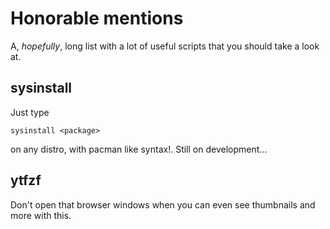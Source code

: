 # Honorable mentions
A, _hopefully_, long list with a lot of useful scripts that you should take a
look at.

## sysinstall
Just type
```
sysinstall <package>
```
on any distro, with pacman like syntax!. Still on development...

## ytfzf
Don't open that browser windows when you can even see thumbnails and more with
this.

##
